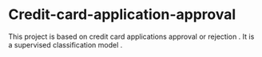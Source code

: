 # Credit-card-application-approval
This project is based on credit card applications approval or rejection . It is a supervised classification model .
